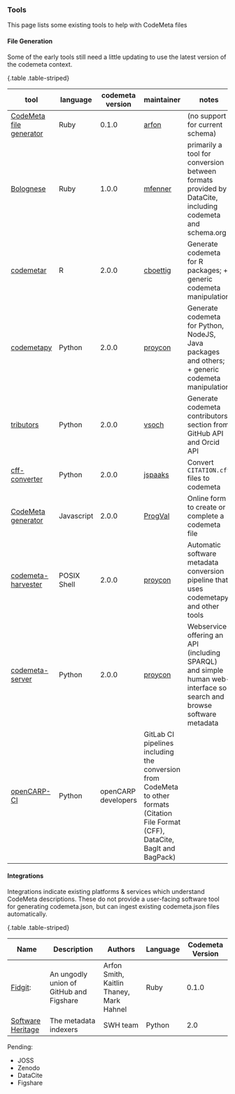### Tools

This page lists some existing tools to help with CodeMeta files

#### File Generation

 Some of the early tools still need a little updating to use the latest version of the codemeta context.

{.table .table-striped}

tool | language | codemeta version | maintainer | notes
-----|----------|------------------|------------|--------------
[CodeMeta file generator](https://gist.github.com/arfon/478b2ed49e11f984d6fb) | Ruby | 0.1.0 | [arfon](http://github.com/arfon) | (no support for current schema)
[Bolognese](https://github.com/datacite/bolognese) | Ruby | 1.0.0 | [mfenner](https://github.com/mfenner) | primarily a tool for conversion between formats provided by DataCite, including codemeta and schema.org
[codemetar](https://ropensci.github.io/codemetar) | R | 2.0.0 | [cboettig](https://github.com/cboettig) | Generate codemeta for R packages; + generic codemeta manipulation
[codemetapy](https://github.com/proycon/codemetapy) | Python | 2.0.0 | [proycon](https://github.com/proycon) | Generate codemeta for Python, NodeJS, Java packages and others; + generic codemeta manipulation
[tributors](https://con.github.io/tributors/) | Python | 2.0.0 | [vsoch](https://github.com/vsoch) | Generate codemeta contributors section from GitHub API and Orcid API
[cff-converter](https://github.com/citation-file-format/cff-converter-python) | Python | 2.0.0 | [jspaaks](https://github.com/jspaaksh) | Convert `CITATION.cff` files to codemeta
[CodeMeta generator](https://codemeta.github.io/codemeta-generator/) | Javascript | 2.0.0 | [ProgVal](https://github.com/ProgVal) | Online form to create or complete a codemeta file
[codemeta-harvester](https://github.com/proycon/codemeta-harvester) | POSIX Shell | 2.0.0 | [proycon](https://github.com/proycon) | Automatic software metadata conversion pipeline that uses codemetapy and other tools
[codemeta-server](https://github.com/proycon/codemeta-server) | Python | 2.0.0 | [proycon](https://github.com/proycon) | Webservice offering an API (including SPARQL) and simple human web-interface so search and browse software metadata
[openCARP-CI](https://opencarp.org/CI) | Python | openCARP developers | GitLab CI pipelines including the conversion from CodeMeta to other formats (Citation File Format (CFF), DataCite, BagIt and BagPack)


#### Integrations


Integrations indicate existing platforms & services which understand CodeMeta descriptions. These do not provide a user-facing software tool for generating codemeta.json, but can ingest
existing codemeta.json files automatically.

{.table .table-striped}

Name | Description |  Authors | Language | Codemeta Version
-----|-------------|----------|----------|--------------------
[Fidgit](https://github.com/arfon/fidgit): | An ungodly union of GitHub and Figshare | Arfon Smith, Kaitlin Thaney, Mark Hahnel | Ruby | 0.1.0
[Software Heritage](https://docs.softwareheritage.org/devel/swh-indexer/metadata-workflow.html#adding-support-for-additional-ecosystem-specific-metadata)|The metadata indexers | SWH team | Python | 2.0


Pending:


- JOSS
- Zenodo
- DataCite
- Figshare



